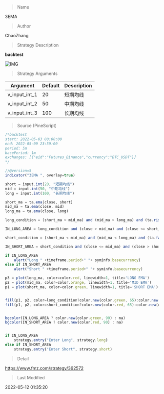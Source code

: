 
> Name

3EMA

> Author

ChaoZhang

> Strategy Description

**backtest**

 ![IMG](https://www.fmz.com/upload/asset/106b24ced36e0a7aa2c.png) 

> Strategy Arguments



|Argument|Default|Description|
|----|----|----|
|v_input_int_1|20|短期均线|
|v_input_int_2|50|中期均线|
|v_input_int_3|100|长期均线|


> Source (PineScript)

``` javascript
/*backtest
start: 2022-05-03 00:00:00
end: 2022-05-09 23:59:00
period: 5m
basePeriod: 1m
exchanges: [{"eid":"Futures_Binance","currency":"BTC_USDT"}]
*/

//@version=5
indicator("3EMA ", overlay=true)

short = input.int(20, "短期均线")
mid = input.int(50, "中期均线")
long = input.int(100, "长期均线")

short_ma = ta.ema(close, short)
mid_ma = ta.ema(close, mid)
long_ma = ta.ema(close, long)

long_condition = (short_ma > mid_ma) and (mid_ma > long_ma) and (ta.rising(mid_ma, 2))

IN_LONG_AREA = long_condition and (close > mid_ma) and (close <= short_ma)

short_condition = (short_ma < mid_ma) and (mid_ma < long_ma) and (ta.falling(mid_ma, 2))

IN_SHORT_AREA = short_condition and (close <= mid_ma) and (close > short_ma)

if IN_LONG_AREA
    alert("Long " +timeframe.period+" "+ syminfo.basecurrency)
else if IN_SHORT_AREA
    alert("Short " +timeframe.period+" "+ syminfo.basecurrency)

p3 = plot(long_ma, color=color.red, linewidth=1, title='LONG EMA')
p2 = plot(mid_ma, color=color.orange, linewidth=1, title='MID EMA')
p1 = plot(short_ma, color=color.green, linewidth=1, title='SHORT EMA')


fill(p1, p2, color=long_condition?color.new(color.green, 65):color.new(color.white, 100))
fill(p1, p2, color=short_condition?color.new(color.red, 65):color.new(color.white, 100))


bgcolor(IN_LONG_AREA ? color.new(color.green, 90) : na)
bgcolor(IN_SHORT_AREA ? color.new(color.red, 90) : na)


if IN_LONG_AREA
    strategy.entry("Enter Long", strategy.long)
else if IN_SHORT_AREA
    strategy.entry("Enter Short", strategy.short)
```

> Detail

https://www.fmz.com/strategy/362572

> Last Modified

2022-05-12 01:35:20
